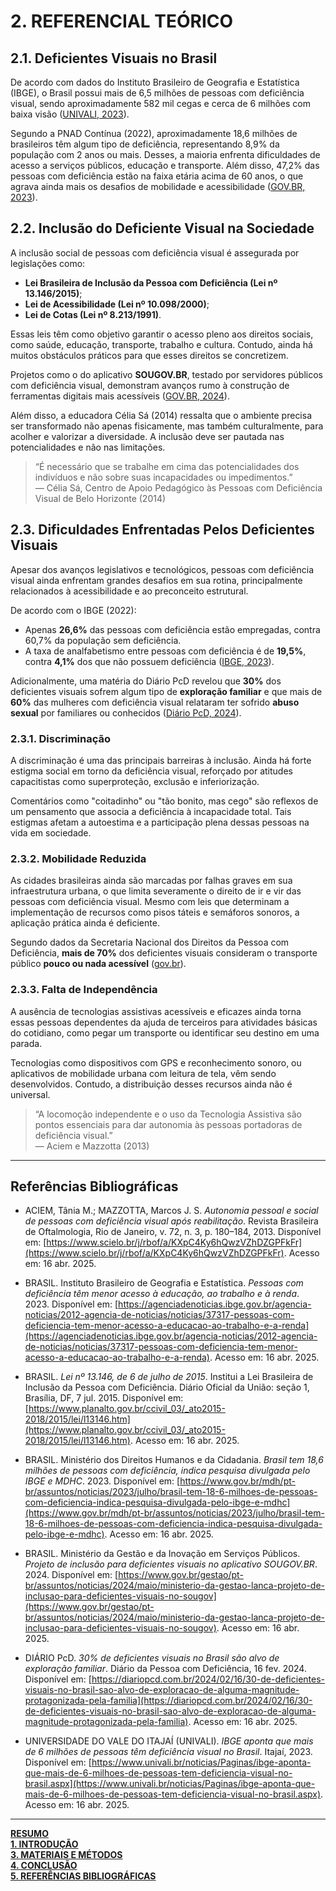# 2. REFERENCIAL TEÓRICO

## 2.1. Deficientes Visuais no Brasil

De acordo com dados do Instituto Brasileiro de Geografia e Estatística (IBGE), o Brasil possui mais de 6,5 milhões de pessoas com deficiência visual, sendo aproximadamente 582 mil cegas e cerca de 6 milhões com baixa visão ([UNIVALI, 2023](https://www.univali.br/noticias/Paginas/ibge-aponta-que-mais-de-6-milhoes-de-pessoas-tem-deficiencia-visual-no-brasil.aspx)).

Segundo a PNAD Contínua (2022), aproximadamente 18,6 milhões de brasileiros têm algum tipo de deficiência, representando 8,9% da população com 2 anos ou mais. Desses, a maioria enfrenta dificuldades de acesso a serviços públicos, educação e transporte. Além disso, 47,2% das pessoas com deficiência estão na faixa etária acima de 60 anos, o que agrava ainda mais os desafios de mobilidade e acessibilidade ([GOV.BR, 2023](https://www.gov.br/mdh/pt-br/assuntos/noticias/2023/julho/brasil-tem-18-6-milhoes-de-pessoas-com-deficiencia-indica-pesquisa-divulgada-pelo-ibge-e-mdhc)).

## 2.2. Inclusão do Deficiente Visual na Sociedade

A inclusão social de pessoas com deficiência visual é assegurada por legislações como:

- **Lei Brasileira de Inclusão da Pessoa com Deficiência (Lei nº 13.146/2015)**;
- **Lei de Acessibilidade (Lei nº 10.098/2000)**;
- **Lei de Cotas (Lei nº 8.213/1991)**.

Essas leis têm como objetivo garantir o acesso pleno aos direitos sociais, como saúde, educação, transporte, trabalho e cultura. Contudo, ainda há muitos obstáculos práticos para que esses direitos se concretizem.

Projetos como o do aplicativo **SOUGOV.BR**, testado por servidores públicos com deficiência visual, demonstram avanços rumo à construção de ferramentas digitais mais acessíveis ([GOV.BR, 2024](https://www.gov.br/gestao/pt-br/assuntos/noticias/2024/maio/ministerio-da-gestao-lanca-projeto-de-inclusao-para-deficientes-visuais-no-sougov)).

Além disso, a educadora Célia Sá (2014) ressalta que o ambiente precisa ser transformado não apenas fisicamente, mas também culturalmente, para acolher e valorizar a diversidade. A inclusão deve ser pautada nas potencialidades e não nas limitações.

> “É necessário que se trabalhe em cima das potencialidades dos indivíduos e não sobre suas incapacidades ou impedimentos.”  
> — Célia Sá, Centro de Apoio Pedagógico às Pessoas com Deficiência Visual de Belo Horizonte (2014)

## 2.3. Dificuldades Enfrentadas Pelos Deficientes Visuais

Apesar dos avanços legislativos e tecnológicos, pessoas com deficiência visual ainda enfrentam grandes desafios em sua rotina, principalmente relacionados à acessibilidade e ao preconceito estrutural.

De acordo com o IBGE (2022):

- Apenas **26,6%** das pessoas com deficiência estão empregadas, contra 60,7% da população sem deficiência.
- A taxa de analfabetismo entre pessoas com deficiência é de **19,5%**, contra **4,1%** dos que não possuem deficiência ([IBGE, 2023](https://agenciadenoticias.ibge.gov.br/agencia-noticias/2012-agencia-de-noticias/noticias/37317-pessoas-com-deficiencia-tem-menor-acesso-a-educacao-ao-trabalho-e-a-renda)).

Adicionalmente, uma matéria do Diário PcD revelou que **30%** dos deficientes visuais sofrem algum tipo de **exploração familiar** e que mais de **60%** das mulheres com deficiência visual relataram ter sofrido **abuso sexual** por familiares ou conhecidos ([Diário PcD, 2024](https://diariopcd.com.br/2024/02/16/30-de-deficientes-visuais-no-brasil-sao-alvo-de-exploracao-de-alguma-magnitude-protagonizada-pela-familia)).

### 2.3.1. Discriminação

A discriminação é uma das principais barreiras à inclusão. Ainda há forte estigma social em torno da deficiência visual, reforçado por atitudes capacitistas como superproteção, exclusão e inferiorização.

Comentários como "coitadinho" ou "tão bonito, mas cego" são reflexos de um pensamento que associa a deficiência à incapacidade total. Tais estigmas afetam a autoestima e a participação plena dessas pessoas na vida em sociedade.

### 2.3.2. Mobilidade Reduzida

As cidades brasileiras ainda são marcadas por falhas graves em sua infraestrutura urbana, o que limita severamente o direito de ir e vir das pessoas com deficiência visual. Mesmo com leis que determinam a implementação de recursos como pisos táteis e semáforos sonoros, a aplicação prática ainda é deficiente.

Segundo dados da Secretaria Nacional dos Direitos da Pessoa com Deficiência, **mais de 70%** dos deficientes visuais consideram o transporte público **pouco ou nada acessível** ([gov.br](https://www.gov.br/mdh/pt-br)).

### 2.3.3. Falta de Independência

A ausência de tecnologias assistivas acessíveis e eficazes ainda torna essas pessoas dependentes da ajuda de terceiros para atividades básicas do cotidiano, como pegar um transporte ou identificar seu destino em uma parada.

Tecnologias como dispositivos com GPS e reconhecimento sonoro, ou aplicativos de mobilidade urbana com leitura de tela, vêm sendo desenvolvidos. Contudo, a distribuição desses recursos ainda não é universal.

> “A locomoção independente e o uso da Tecnologia Assistiva são pontos essenciais para dar autonomia às pessoas portadoras de deficiência visual.”  
> — Aciem e Mazzotta (2013)

---

## Referências Bibliográficas

- ACIEM, Tânia M.; MAZZOTTA, Marcos J. S. *Autonomia pessoal e social de pessoas com deficiência visual após reabilitação*. Revista Brasileira de Oftalmologia, Rio de Janeiro, v. 72, n. 3, p. 180–184, 2013. Disponível em: [https://www.scielo.br/j/rbof/a/KXpC4Ky6hQwzVZhDZGPFkFr](https://www.scielo.br/j/rbof/a/KXpC4Ky6hQwzVZhDZGPFkFr). Acesso em: 16 abr. 2025.

- BRASIL. Instituto Brasileiro de Geografia e Estatística. *Pessoas com deficiência têm menor acesso à educação, ao trabalho e à renda*. 2023. Disponível em: [https://agenciadenoticias.ibge.gov.br/agencia-noticias/2012-agencia-de-noticias/noticias/37317-pessoas-com-deficiencia-tem-menor-acesso-a-educacao-ao-trabalho-e-a-renda](https://agenciadenoticias.ibge.gov.br/agencia-noticias/2012-agencia-de-noticias/noticias/37317-pessoas-com-deficiencia-tem-menor-acesso-a-educacao-ao-trabalho-e-a-renda). Acesso em: 16 abr. 2025.

- BRASIL. *Lei nº 13.146, de 6 de julho de 2015*. Institui a Lei Brasileira de Inclusão da Pessoa com Deficiência. Diário Oficial da União: seção 1, Brasília, DF, 7 jul. 2015. Disponível em: [https://www.planalto.gov.br/ccivil_03/_ato2015-2018/2015/lei/l13146.htm](https://www.planalto.gov.br/ccivil_03/_ato2015-2018/2015/lei/l13146.htm). Acesso em: 16 abr. 2025.

- BRASIL. Ministério dos Direitos Humanos e da Cidadania. *Brasil tem 18,6 milhões de pessoas com deficiência, indica pesquisa divulgada pelo IBGE e MDHC*. 2023. Disponível em: [https://www.gov.br/mdh/pt-br/assuntos/noticias/2023/julho/brasil-tem-18-6-milhoes-de-pessoas-com-deficiencia-indica-pesquisa-divulgada-pelo-ibge-e-mdhc](https://www.gov.br/mdh/pt-br/assuntos/noticias/2023/julho/brasil-tem-18-6-milhoes-de-pessoas-com-deficiencia-indica-pesquisa-divulgada-pelo-ibge-e-mdhc). Acesso em: 16 abr. 2025.

- BRASIL. Ministério da Gestão e da Inovação em Serviços Públicos. *Projeto de inclusão para deficientes visuais no aplicativo SOUGOV.BR*. 2024. Disponível em: [https://www.gov.br/gestao/pt-br/assuntos/noticias/2024/maio/ministerio-da-gestao-lanca-projeto-de-inclusao-para-deficientes-visuais-no-sougov](https://www.gov.br/gestao/pt-br/assuntos/noticias/2024/maio/ministerio-da-gestao-lanca-projeto-de-inclusao-para-deficientes-visuais-no-sougov). Acesso em: 16 abr. 2025.

- DIÁRIO PcD. *30% de deficientes visuais no Brasil são alvo de exploração familiar*. Diário da Pessoa com Deficiência, 16 fev. 2024. Disponível em: [https://diariopcd.com.br/2024/02/16/30-de-deficientes-visuais-no-brasil-sao-alvo-de-exploracao-de-alguma-magnitude-protagonizada-pela-familia](https://diariopcd.com.br/2024/02/16/30-de-deficientes-visuais-no-brasil-sao-alvo-de-exploracao-de-alguma-magnitude-protagonizada-pela-familia). Acesso em: 16 abr. 2025.

- UNIVERSIDADE DO VALE DO ITAJAÍ (UNIVALI). *IBGE aponta que mais de 6 milhões de pessoas têm deficiência visual no Brasil*. Itajaí, 2023. Disponível em: [https://www.univali.br/noticias/Paginas/ibge-aponta-que-mais-de-6-milhoes-de-pessoas-tem-deficiencia-visual-no-brasil.aspx](https://www.univali.br/noticias/Paginas/ibge-aponta-que-mais-de-6-milhoes-de-pessoas-tem-deficiencia-visual-no-brasil.aspx). Acesso em: 16 abr. 2025.

---

<p align="justyfied">
  <a href="./README.md"><strong>RESUMO</strong></a><br>
  <a href="./Introducao.md"><strong>1. INTRODUÇÃO</strong></a><br>
  <a href="./Materiais_e_metodos.md"><strong>3. MATERIAIS E MÉTODOS</strong></a><br>
  <a href="./Conclusao.md"><strong>4. CONCLUSÃO</strong></a><br>
  <a href="./Referencias_bibliograficas.md"><strong>5. REFERÊNCIAS BIBLIOGRÁFICAS</strong></a>
</p>
